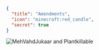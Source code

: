 ```json
{
  "title": "Amendments",
  "icon": "minecraft:red_candle",
  "secret": true
}
```
![MehVahdJukaar and Plantkillable](fwendo:creators/plantkillable.png,fit)
